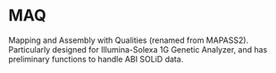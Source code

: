 # MAQ

Mapping and Assembly with Qualities (renamed from MAPASS2). Particularly designed for Illumina-Solexa 1G Genetic Analyzer, and has preliminary functions to handle ABI SOLiD data.
